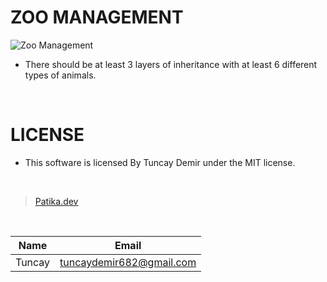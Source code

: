 # ZOO MANAGEMENT

![Zoo Management](https://user-images.githubusercontent.com/98576037/165554335-bfb90ab9-c8d8-4366-90f7-3098541f6a6a.png)

* There should be at least 3 layers of inheritance with at least 6 different types of animals.

<br />

# LICENSE

* This software is licensed By Tuncay Demir under the MIT license.

<br />

>[Patika.dev](https://app.patika.dev/fogomurphy)

<br/>

| Name |  Email |
| ---- |  ----- |
| Tuncay | tuncaydemir682@gmail.com |
